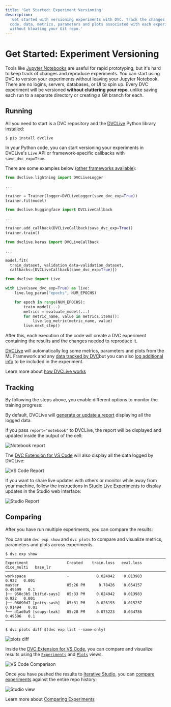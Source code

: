 ```yaml
---
title: 'Get Started: Experiment Versioning'
description:
  'Get started with versioning experiments with DVC. Track the changes to the
  code, data, metrics, parameters and plots associated with each experiment,
  without bloating your Git repo.'
---
```


# Get Started: Experiment Versioning

Tools like [Jupyter Notebooks](https://jupyter.org/) are useful for rapid
prototyping, but it's hard to keep track of changes and reproduce experiments.
You can start using DVC to version your experiments without leaving your Jupyter
Notebook. There are no logins, servers, databases, or UI to spin up. Every
<abbr>DVC experiment</abbr> will be versioned **without cluttering your repo**,
unlike saving each run to a separate directory or creating a Git branch for
each.

## Running

All you need to start is a <abbr>DVC repository</abbr> and the [DVCLive] Python
library installed:

```cli
$ pip install dvclive
```

In your Python code, you can start versioning your experiments in DVCLive's
`Live` API or framework-specific callbacks with `save_dvc_exp=True`.

There are some examples below
([other frameworks available](/doc/dvclive/api-reference/ml-frameworks)):

<toggle>

<tab title="Pytorch Lightning">

```python
from dvclive.lightning import DVCLiveLogger

...

trainer = Trainer(logger=DVCLiveLogger(save_dvc_exp=True))
trainer.fit(model)
```

</tab>

<tab title="Hugging Face">

```python
from dvclive.huggingface import DVCLiveCallback

...

trainer.add_callback(DVCLiveCallback(save_dvc_exp=True))
trainer.train()
```

</tab>

<tab title="Keras">

```python
from dvclive.keras import DVCLiveCallback

...

model.fit(
  train_dataset, validation_data=validation_dataset,
  callbacks=[DVCLiveCallback(save_dvc_exp=True)])
```

</tab>

<tab title="General Python API">

```python
from dvclive import Live

with Live(save_dvc_exp=True) as live:
    live.log_param("epochs", NUM_EPOCHS)

    for epoch in range(NUM_EPOCHS):
        train_model(...)
        metrics = evaluate_model(...)
        for metric_name, value in metrics.items():
            live.log_metric(metric_name, value)
        live.next_step()
```

</tab>

</toggle>

After this, each execution of the code will create a <abbr>DVC experiment</abbr>
containing the results and the changes needed to reproduce it.

[DVCLive] will automatically log some metrics, parameters and plots from the ML
Framework and any
[data tracked by DVC](/doc/start/data-management/data-versioning)but you can
also [log additional info](/doc/dvclive/api-reference#log-data) to be included
in the experiment.

<admon type="info">

Learn more about [how DVCLive works](/doc/dvclive/how-it-works)

</admon>

## Tracking

By following the steps above, you enable different options to monitor the
training progress:

<toggle>

<tab title="DVCLive Report">

By default, DVCLive will
[generate or update a report](/doc/dvclive/api-reference/live/make_report)
displaying all the logged data.

If you pass `report="notebook"` to DVCLive, the report will be displayed and
updated inside the output of the cell:

![Notebook report](/img/dvclive-notebook.gif)

</tab>

<tab title="VSCode Extension">

The
[DVC Extension for VS Code](https://marketplace.visualstudio.com/items?itemName=Iterative.dvc)
will also display all the data logged by DVCLive:

![VS Code Report](/img/dvclive-vscode-monitoring.gif)

</tab>

<tab title="Studio">

If you want to share live updates with others or monitor while away from your
machine, follow the instructions in
[Studio Live Experiments](/doc/studio/user-guide/projects-and-experiments/live-metrics-and-plots)
to display updates in the Studio web interface:

![Studio Report](/img/dvclive-studio.gif)

</tab>

</toggle>

## Comparing

After you have run multiple experiments, you can compare the results:

<toggle>

<tab title="DVC CLI">

You can use `dvc exp show` and `dvc plots` to compare and visualize metrics,
parameters and plots across experiments.

```cli
$ dvc exp show
─────────────────────────────────────────────────────────────────────────────────────
Experiment                 Created    train.loss   eval.loss   dice_multi   base_lr
─────────────────────────────────────────────────────────────────────────────────────
workspace                  -            0.024942    0.013983        0.922   0.001
master                     05:26 PM      0.78426    0.054157      0.49599   0.1
├── 950c3b5 [bifid-says]   05:33 PM     0.024942    0.013983        0.922   0.001
├── 06090d7 [potty-sash]   05:31 PM     0.026193    0.015237      0.91494   0.01
└── d1ad0a9 [soupy-leak]   05:28 PM     0.075223    0.034786      0.49596   0.1
─────────────────────────────────────────────────────────────────────────────────────
```

```cli
$ dvc plots diff $(dvc exp list --name-only)
```

![plots diff](/img/dvclive_exp_tracking_plots_diff.svg)

</tab>

<tab title="VSCode Extension">

Inside the
[DVC Extension for VS Code](https://marketplace.visualstudio.com/items?itemName=Iterative.dvc),
you can compare and visualize results using the
[`Experiments`](https://github.com/iterative/vscode-dvc/blob/main/extension/resources/walkthrough/experiments-table.md)
and
[`Plots`](https://github.com/iterative/vscode-dvc/blob/main/extension/resources/walkthrough/plots.md)
views.

![VS Code Comparison](/img/dvclive-vscode-compare.png)

</tab>

<tab title="Studio">

Once you have pushed the results to [Iterative Studio](/doc/studio), you can
[compare experiments](/doc/studio/user-guide/projects-and-experiments/visualize-and-compare)
against the entire repo history:

![Studio view](/img/dvclive-studio.png)

</tab>

</toggle>

<admon type="info">

Learn more about
[Comparing Experiments](/doc/user-guide/experiment-management/comparing-experiments)

</admon>

[dvclive]: /doc/dvclive

